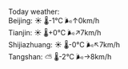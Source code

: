 Today weather:  
Beijing: ☀️ 🌡️-1°C 🌬️↑0km/h  
Tianjin: ☀️ 🌡️+0°C 🌬️↗7km/h  
Shijiazhuang: ☀️ 🌡️-0°C 🌬️↖7km/h  
Tangshan: ⛅️  🌡️-2°C 🌬️→8km/h  

